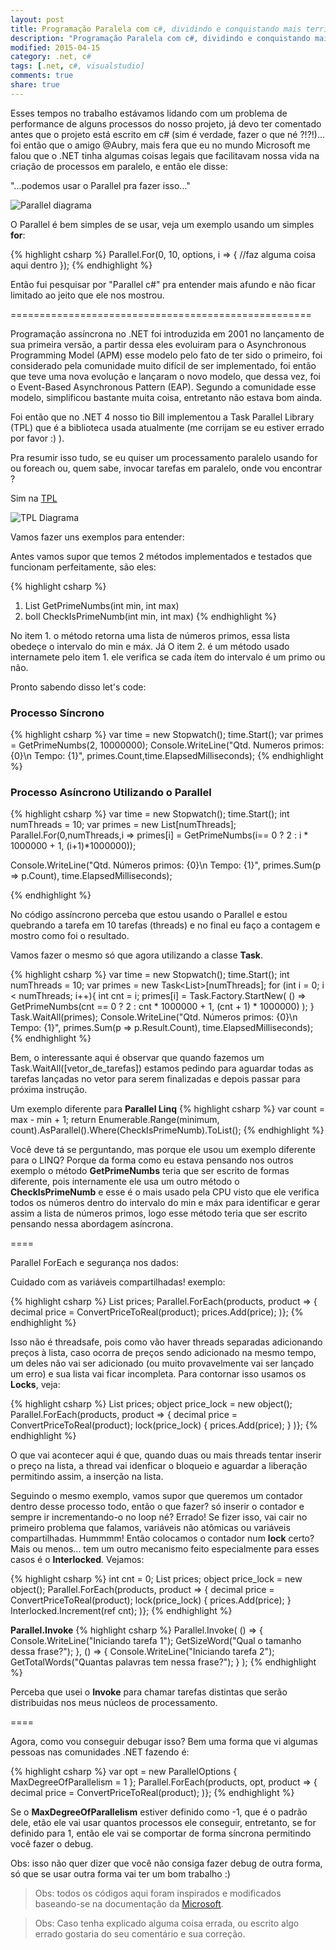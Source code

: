 ```yaml
---
layout: post
title: Programação Paralela com c#, dividindo e conquistando mais território. ( se vou mexer com csharp é bom entender né) ?!
description: "Programação Paralela com c#, dividindo e conquistando mais território"
modified: 2015-04-15
category: .net, c#
tags: [.net, c#, visualstudio]
comments: true
share: true
---
```



Esses tempos no trabalho estávamos lidando com um problema de performance de alguns
processos do nosso projeto, já devo ter comentado antes que o projeto está escrito em
c# (sim é verdade, fazer o que né ?!?!)... foi então que o amigo @Aubry, mais fera que eu no mundo Microsoft me falou que o .NET tinha algumas coisas legais que facilitavam nossa vida na criação de processos em paralelo, e então ele disse:

"...podemos usar o Parallel pra fazer isso..."

<p>

<img src="{{site.baseurl}}/img/posts/parallel-diagram.png" alt="Parallel diagrama">

</p>

O Parallel é bem simples de se usar, veja um exemplo usando um simples **for**:

{% highlight csharp %}
Parallel.For(0, 10, options, i =>
{
    //faz alguma coisa aqui dentro
});
{% endhighlight %}

Então fui pesquisar por "Parallel c#" pra entender mais afundo e não ficar limitado
ao jeito que ele nos mostrou.

====================================================

Programação assíncrona no .NET foi introduzida em 2001 no lançamento de sua primeira versão, a partir dessa eles evoluiram para o Asynchronous Programming Model (APM) esse modelo pelo fato de ter sido o primeiro, foi considerado pela comunidade muito difícil de ser implementado, foi então que teve uma nova evolução e lançaram o novo modelo, que dessa vez, foi o Event-Based Asynchronous Pattern (EAP). Segundo a comunidade esse modelo, simplificou bastante muita coisa, entretanto não estava bom ainda.

Foi então que no .NET 4 nosso tio Bill implementou a Task Parallel Library (TPL)
que é a biblioteca usada atualmente (me corrijam se eu estiver errado por favor :) ).

Pra resumir isso tudo, se eu quiser um processamento paralelo usando for ou foreach ou, quem sabe, invocar tarefas em paralelo, onde vou encontrar ?

Sim na [TPL](https://msdn.microsoft.com/en-us//library/dd460717)

<p>

<img src="{{site.baseurl}}/img/posts/tpl-diagram.png" alt="TPL Diagrama">

</p>

Vamos fazer uns exemplos para entender:

Antes vamos supor que temos 2 métodos implementados e testados que funcionam perfeitamente, são eles:

{% highlight csharp %}
1. List<int> GetPrimeNumbs(int min, int max)
2. boll CheckIsPrimeNumb(int min, int max)
{% endhighlight %}

No item 1. o método retorna uma lista de números primos, essa lista obedeçe o intervalo do min e máx.
Já O item 2. é um método usado internamete pelo item 1. ele verifica se cada ítem do intervalo é um primo ou não.

Pronto sabendo disso let's code:

### Processo Síncrono

{% highlight csharp %}
var time = new Stopwatch();
time.Start();
var primes = GetPrimeNumbs(2, 10000000);
Console.WriteLine("Qtd. Numeros primos: {0}\n Tempo: {1}", primes.Count,time.ElapsedMilliseconds);
{% endhighlight %}

### Processo Asíncrono Utilizando o **Parallel**

{% highlight csharp %}
var time = new Stopwatch();
time.Start();
int numThreads = 10;
var primes = new List<int>[numThreads];
Parallel.For(0,numThreads,i => primes[i] = GetPrimeNumbs(i== 0 ? 2 : i * 1000000 + 1, (i+1)*1000000));

Console.WriteLine("Qtd. Números primos: {0}\n Tempo: {1}",
                      primes.Sum(p => p.Count),
                      time.ElapsedMilliseconds);

{% endhighlight %}

No código assíncrono perceba que estou usando o Parallel e estou quebrando a tarefa em 10 tarefas (threads) e no final eu faço a contagem e mostro como foi o resultado.

Vamos fazer o mesmo só que agora utilizando a classe **Task**.

{% highlight csharp %}
var time = new Stopwatch();
time.Start();
int numThreads = 10;
var primes = new Task<List<int>>[numThreads];
for (int i = 0; i < numThreads; i++){
    int cnt = i;
    primes[i] = Task.Factory.StartNew(
                  () => GetPrimeNumbs(cnt == 0 ? 2 : cnt * 1000000 + 1, (cnt + 1) * 1000000)
                );
}
Task.WaitAll(primes);
Console.WriteLine("Qtd. Números primos: {0}\n Tempo: {1}", primes.Sum(p => p.Result.Count), time.ElapsedMilliseconds);
{% endhighlight %}

Bem, o interessante aqui é observar que quando fazemos um Task.WaitAll([vetor_de_tarefas])
estamos pedindo para aguardar todas as tarefas lançadas no vetor para serem finalizadas e depois passar para próxima instrução.


Um exemplo diferente para **Parallel Linq**
{% highlight csharp %}
var count = max - min + 1;
return Enumerable.Range(minimum, count).AsParallel().Where(CheckIsPrimeNumb).ToList();
{% endhighlight %}

Você deve tá se perguntando, mas porque ele usou um exemplo diferente para o LINQ?
Porque da forma como eu estava pensando nos outros exemplo o método **GetPrimeNumbs** teria que ser escrito de formas diferente, pois internamente ele usa um outro método o **CheckIsPrimeNumb** e esse é o mais usado pela CPU visto que ele verifica todos os números
dentro do intervalo do min e máx para identificar e gerar assim a lista de números primos,
logo esse método teria que ser escrito pensando nessa abordagem asíncrona.


====

Parallel ForEach e segurança nos dados:

Cuidado com as variáveis compartilhadas!
exemplo:

{% highlight csharp %}
List<decimal> prices;
Parallel.ForEach(products, product =>
{
  decimal price = ConvertPriceToReal(product);
  prices.Add(price);
)};
{% endhighlight %}

Isso não é threadsafe, pois como vão haver threads separadas adicionando preços à lista,
caso ocorra de preços sendo adicionado na mesmo tempo, um deles não vai ser adicionado (ou muito provavelmente vai ser lançado um erro) e sua lista vai ficar incompleta.
Para contornar isso usamos os **Locks**, veja:

{% highlight csharp %}
List<decimal> prices;
object price_lock = new object();
Parallel.ForEach(products, product =>
{
  decimal price = ConvertPriceToReal(product);
  lock(price_lock)
  {
    prices.Add(price);
  }
)};
{% endhighlight %}

O que vai acontecer aqui é que, quando duas ou mais threads tentar inserir o preço na lista, a thread vai idenficar o bloqueio e aguardar a liberação permitindo assim, a inserção na lista.


Seguindo o mesmo exemplo, vamos supor que queremos um contador dentro desse processo todo,
então o que fazer? só inserir o contador e sempre ir incrementando-o no loop né? Errado!
Se fizer isso, vai cair no primeiro problema que falamos, variáveis não atômicas ou variáveis compartilhadas. Hummmm! Então colocamos o contador num **lock** certo? Mais ou menos... tem um outro mecanismo feito especialmente para esses casos é o **Interlocked**. Vejamos:

{% highlight csharp %}
int cnt = 0;
List<decimal> prices;
object price_lock = new object();
Parallel.ForEach(products, product =>
{
  decimal price = ConvertPriceToReal(product);
  lock(price_lock)
  {
    prices.Add(price);
  }
  Interlocked.Increment(ref cnt);
)};
{% endhighlight %}


**Parallel.Invoke**
{% highlight csharp %}
Parallel.Invoke(
  () =>
  {
     Console.WriteLine("Iniciando tarefa 1");
     GetSizeWord("Qual o tamanho dessa frase?");
  },
  () =>
  {
     Console.WriteLine("Iniciando tarefa 2");
     GetTotalWords("Quantas palavras tem nessa frase?");
  }
);
{% endhighlight %}

Perceba que usei o **Invoke** para chamar tarefas distintas que serão distribuidas nos meus núcleos de processamento.


====

Agora, como vou conseguir debugar isso?
Bem uma forma que vi algumas pessoas nas comunidades .NET fazendo é:

{% highlight csharp %}
var opt = new ParallelOptions { MaxDegreeOfParallelism = 1 };
Parallel.ForEach(products, opt, product =>
{
  decimal price = ConvertPriceToReal(product);
)};
{% endhighlight %}

Se o **MaxDegreeOfParallelism** estiver definido como -1, que é o padrão dele,
etão ele vai usar quantos processos ele conseguir, entretanto, se for definido para 1,
então ele vai se comportar de forma síncrona permitindo você fazer o debug.

Obs: isso não quer dizer que você não consiga fazer debug de outra forma, só que se usar outra forma
vai ter um bom trabalho :)




> Obs: todos os códigos aqui foram inspirados e modificados baseando-se na documentação da [Microsoft](msdn.microsoft.com).


> Obs: Caso tenha explicado alguma coisa errada, ou escrito algo errado gostaria do seu comentário e sua correção.